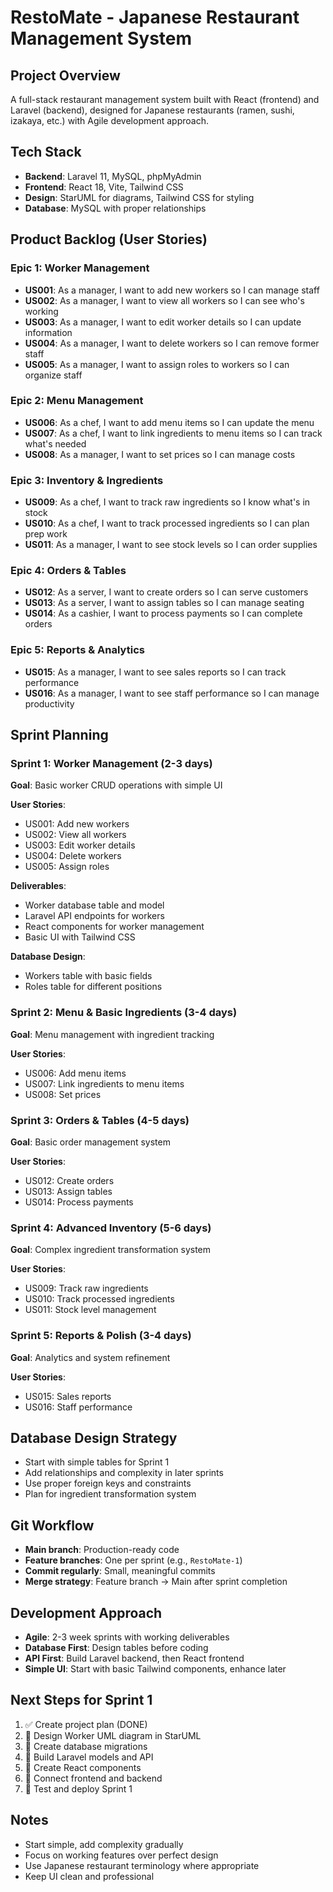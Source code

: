 # RestoMate - Japanese Restaurant Management System

## Project Overview
A full-stack restaurant management system built with React (frontend) and Laravel (backend), designed for Japanese restaurants (ramen, sushi, izakaya, etc.) with Agile development approach.

## Tech Stack
- **Backend**: Laravel 11, MySQL, phpMyAdmin
- **Frontend**: React 18, Vite, Tailwind CSS
- **Design**: StarUML for diagrams, Tailwind CSS for styling
- **Database**: MySQL with proper relationships

## Product Backlog (User Stories)

### Epic 1: Worker Management
- **US001**: As a manager, I want to add new workers so I can manage staff
- **US002**: As a manager, I want to view all workers so I can see who's working
- **US003**: As a manager, I want to edit worker details so I can update information
- **US004**: As a manager, I want to delete workers so I can remove former staff
- **US005**: As a manager, I want to assign roles to workers so I can organize staff

### Epic 2: Menu Management
- **US006**: As a chef, I want to add menu items so I can update the menu
- **US007**: As a chef, I want to link ingredients to menu items so I can track what's needed
- **US008**: As a manager, I want to set prices so I can manage costs

### Epic 3: Inventory & Ingredients
- **US009**: As a chef, I want to track raw ingredients so I know what's in stock
- **US010**: As a chef, I want to track processed ingredients so I can plan prep work
- **US011**: As a manager, I want to see stock levels so I can order supplies

### Epic 4: Orders & Tables
- **US012**: As a server, I want to create orders so I can serve customers
- **US013**: As a server, I want to assign tables so I can manage seating
- **US014**: As a cashier, I want to process payments so I can complete orders

### Epic 5: Reports & Analytics
- **US015**: As a manager, I want to see sales reports so I can track performance
- **US016**: As a manager, I want to see staff performance so I can manage productivity

## Sprint Planning

### Sprint 1: Worker Management (2-3 days)
**Goal**: Basic worker CRUD operations with simple UI

**User Stories**:
- US001: Add new workers
- US002: View all workers  
- US003: Edit worker details
- US004: Delete workers
- US005: Assign roles

**Deliverables**:
- Worker database table and model
- Laravel API endpoints for workers
- React components for worker management
- Basic UI with Tailwind CSS

**Database Design**:
- Workers table with basic fields
- Roles table for different positions

### Sprint 2: Menu & Basic Ingredients (3-4 days)
**Goal**: Menu management with ingredient tracking

**User Stories**:
- US006: Add menu items
- US007: Link ingredients to menu items
- US008: Set prices

### Sprint 3: Orders & Tables (4-5 days)
**Goal**: Basic order management system

**User Stories**:
- US012: Create orders
- US013: Assign tables
- US014: Process payments

### Sprint 4: Advanced Inventory (5-6 days)
**Goal**: Complex ingredient transformation system

**User Stories**:
- US009: Track raw ingredients
- US010: Track processed ingredients
- US011: Stock level management

### Sprint 5: Reports & Polish (3-4 days)
**Goal**: Analytics and system refinement

**User Stories**:
- US015: Sales reports
- US016: Staff performance

## Database Design Strategy
- Start with simple tables for Sprint 1
- Add relationships and complexity in later sprints
- Use proper foreign keys and constraints
- Plan for ingredient transformation system

## Git Workflow
- **Main branch**: Production-ready code
- **Feature branches**: One per sprint (e.g., `RestoMate-1`)
- **Commit regularly**: Small, meaningful commits
- **Merge strategy**: Feature branch → Main after sprint completion

## Development Approach
- **Agile**: 2-3 week sprints with working deliverables
- **Database First**: Design tables before coding
- **API First**: Build Laravel backend, then React frontend
- **Simple UI**: Start with basic Tailwind components, enhance later

## Next Steps for Sprint 1
1. ✅ Create project plan (DONE)
2. 🔄 Design Worker UML diagram in StarUML
3. 🔄 Create database migrations
4. 🔄 Build Laravel models and API
5. 🔄 Create React components
6. 🔄 Connect frontend and backend
7. 🔄 Test and deploy Sprint 1

## Notes
- Start simple, add complexity gradually
- Focus on working features over perfect design
- Use Japanese restaurant terminology where appropriate
- Keep UI clean and professional
